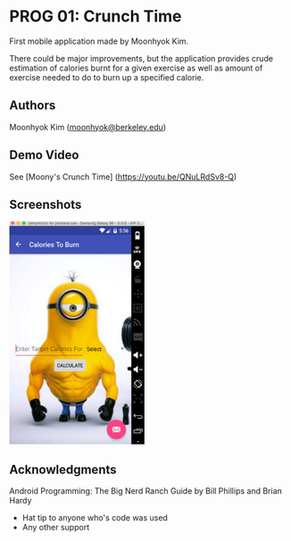 # PROG 01: Crunch Time

First mobile application made by Moonhyok Kim.

There could be major improvements, but the application provides crude estimation of 
calories burnt for a given exercise as well as amount of exercise needed to do to burn
up a specified calorie.

## Authors

Moonhyok Kim ([moonhyok@berkeley.edu](mailto:moonhyok@berkeley.edu))

## Demo Video

See [Moony's Crunch Time] (https://youtu.be/QNuLRdSv8-Q)

## Screenshots

<img src="screenshots/main.png" height="400" alt="Screenshot"/>

## Acknowledgments

Android Programming: The Big Nerd Ranch Guide
by Bill Phillips and Brian Hardy

* Hat tip to anyone who's code was used
* Any other support

